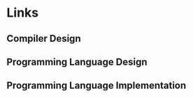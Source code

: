 # Links

## Compiler Design


## Programming Language Design


## Programming Language Implementation




